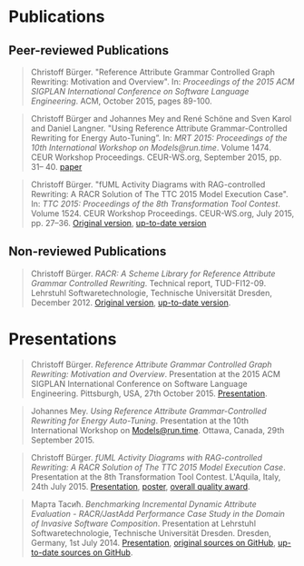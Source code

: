 # Publications

## Peer-reviewed Publications

> Christoff Bürger. "Reference Attribute Grammar Controlled Graph Rewriting: Motivation and Overview".
> In: _Proceedings of the 2015 ACM SIGPLAN International Conference on Software Language Engineering_.
> ACM, October 2015, pages 89-100.

> Christoff Bürger and Johannes Mey and René Schöne and Sven Karol and Daniel Langner. "Using Reference Attribute Grammar-Controlled Rewriting for Energy Auto-Tuning”.
> In: _MRT 2015: Proceedings of the 10th International Workshop on Models@run.time_.
> Volume 1474. CEUR Workshop Proceedings. CEUR-WS.org, September 2015, pp. 31– 40.
> [paper](http://ceur-ws.org/Vol-1474/MRT15_paper_1.pdf)

> Christoff Bürger. "fUML Activity Diagrams with RAG-controlled Rewriting: A RACR Solution of The TTC 2015 Model Execution Case".
> In: _TTC 2015: Proceedings of the 8th Transformation Tool Contest_.
> Volume 1524. CEUR Workshop Proceedings. CEUR-WS.org, July 2015, pp. 27–36.
> [Original version](http://ceur-ws.org/Vol-1524/paper10.pdf), [up-to-date version](examples/ttc-2015-fuml-activity-diagrams/documentation/solution-description.pdf)

## Non-reviewed Publications

> Christoff Bürger. _RACR: A Scheme Library for Reference Attribute Grammar Controlled Rewriting_.
> Technical report, TUD-FI12-09. Lehrstuhl Softwaretechnologie, Technische Universität Dresden, December 2012.
> [Original version](http://nbn-resolving.de/urn:nbn:de:bsz:14-qucosa-104623), [up-to-date version](racr/documentation/title.md).

# Presentations

> Christoff Bürger. _Reference Attribute Grammar Controlled Graph Rewriting: Motivation and Overview_.
> Presentation at the 2015 ACM SIGPLAN International Conference on Software Language Engineering.
> Pittsburgh, USA, 27th October 2015.
> [Presentation](examples/sle-2015/documentation/presentation.pdf).

> Johannes Mey. _Using Reference Attribute Grammar-Controlled Rewriting for Energy Auto-Tuning_.
> Presentation at the 10th International Workshop on Models@run.time.
> Ottawa, Canada, 29th September 2015.

> Christoff Bürger. _fUML Activity Diagrams with RAG-controlled Rewriting: A RACR Solution of The TTC 2015 Model Execution Case_.
> Presentation at the 8th Transformation Tool Contest.
> L'Aquila, Italy, 24th July 2015.
> [Presentation](examples/ttc-2015-fuml-activity-diagrams/documentation/solution-presentation.pdf), [poster](examples/ttc-2015-fuml-activity-diagrams/documentation/solution-poster-a0.pdf), [overall quality award](examples/ttc-2015-fuml-activity-diagrams/documentation/solution-award.pdf).

> Марта Тасић. _Benchmarking Incremental Dynamic Attribute Evaluation - RACR/JastAdd Performance Case Study in the Domain of Invasive Software Composition_.
> Presentation at Lehrstuhl Softwaretechnologie, Technische Universität Dresden.
> Dresden, Germany, 1st July 2014.
> [Presentation](https://github.com/christoff-buerger/racr-jastadd-isc-case-study/raw/2014-06-26-Марта-Тасић-internship-results/Benchmarking-Incremental-Dynamic-Attribute-Evaluation-RACR-JastAdd-Performance-Case-Study-in-the-Domain-of-Invasive-Software-Composition.pdf), [original sources on GitHub](https://github.com/christoff-buerger/racr-jastadd-isc-case-study/tree/2014-06-26-Марта-Тасић-internship-results), [up-to-date sources on GitHub](https://github.com/christoff-buerger/racr-jastadd-isc-case-study).
